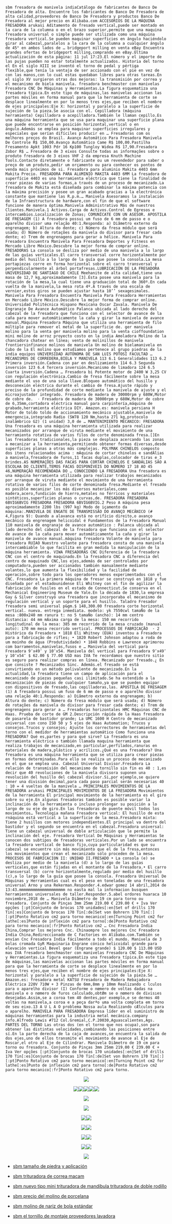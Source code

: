 
```
sbm fresadora de manivela indiaCatálogo de fabricantes de Banco De Fresadora de alta. Encuentre los fabricantes de Banco De Fresadora de alta calidad,proveedores de Banco De Fresadora y productos Banco De Fresadora al mejor precio en Alibaba.com ACCESORIOS DE LA MÁQUINA FRESADORA arukasi Aditamento de fresado vertical,puede ser montado en la cara de la columna o en el brazo superior,permite que una maquina fresadora universal o simple puede ser utilizada como una máquina fresadora vertical.Se pueden maquinar superficies en ángulo haciéndolo girar al cabezal,paralelos a la cara de la columna a cualquier ángulo de 45° en ambos lados de … bridgeport milling en venta eBay Encuentra grandes ofertas de bridgeport milling,comprando en eBay.Última actualización de esta página: 11 jul 17:23.El número y el importe de las pujas pueden no estar totalmente actualizados. Historia del torno el En el siglo XIII se inventó el torno de pedal y pértiga flexible,que tenía la ventaja de ser accionado con el pie en vez de con las manos,con lo cual estas quedaban libres para otras tareas.En el siglo XV surgieron otras dos mejoras: la transmisión por correa y el mecanismo de biela manivela. fresadora benchmaster con manivelas Fresadora CNC De Máquinas y Herramientas.La figura esquematiza una fresadora típica.En este tipo de máquinas,las manivelas accionan las partes móviles en forma manual para que la herramienta de corte se desplace linealmente en por lo menos tres ejes,que reciben el nombre de ejes principales:Eje X: horizontal y paralelo a la superficie de sujeción de la pieza.Se asocia con el. Cepilladora (máquina herramienta) Cepilladora o acepilladora.También le llaman cepillo.Es una máquina herramienta que se usa para maquinar una superficie plana que puede encontrarse en posición horizontal,vertical o en ángulo.Además se emplea para maquinar superficies irregulares y especiales que serían difíciles producir en … Fresadoras com os melhores preços do Brasil. Avanço Automático Para Fresadora Manivela De Controle R$ 150,00.Avanço Automático Came R$ 100,00.Pastilha Fresamento Apkt 1003 Pdr 16 Kp100 Tungloy Widea R$ 17,90.Fresadora Zobor R$ … Fresadora de 3 eixos Consulte todas as informações sobre o produto fresadora de 3 eixos VHF 2 da empresa Knuth Machine Tools.Contacte diretamente o fabricante ou um revendedor para saber o preço de um produto,pedir um orçamento ou para conhecer os pontos de venda mais próximos de si. Fresadora para aluminio Makita 4403 6mm Makita Precio. FRESADORA PARA ALUMINIO MAKITA 4403 6MM La fresadora de superfície 4403 es una herramienta eléctrica que tiene la finalidad de crear piezas de varias formas,a través de un proceso de mecanizado.La fresadora de Makita está diseñada para combinar la máxima potencia con la máxima precisión y posee un gran acabado gracias a la electrónica constante que mantiene las R.p.m.… Manivela Asesoramos la instalación de la Infraestructura de hardware,con el fin de que el software funcione de manera óptima.Manivela Administrativo Más de nuestros Clientes.Manivela.1 Activos.Carga de Activos.Control de Egresos e intercambios.Localización de Zonas; COMUNÍCATE CON UN ASESOR. APOSTILA DE FRESAGEM (1) A fresadora possui um fuso de 6 mm de passo e o aparelho divisor uma relação 40:1.Responda: a) Diâmetro externo da engrenagem; b) Altura do dente; c) Número da fresa módulo que será usada; d) Número de rotações da manivela do divisor para fresar cada dente; e) Trem de engrenagens para gerar a hélice. Manivela Para Fresadora Encuentra Manivela Para Fresadora Deportes y Fitness en Mercado Libre México.Descubre la mejor forma de comprar online. FRESADORAS La consola se desliza por medio de una manivela a lo largo de las guías verticales.El carro transversal corre horizontalmente por medio del husillo a lo largo de la guía que posee la consola.La mesa portapiezas corre en forma horizontal sobre el carro transversal y perpendicularmente al árbol portafresas.LUBRICACIÓN DE LA FRESADORA UNIVERSIDAD DE SANTIAGO DE CHILE Meehanite de alta calidad,tiene una masa de 12,7 kg,aproximadamente [3].Ésta posee una manivela para la rotación de la mesa,la cual tiene una graduación total de 360º.En cada vuelta de la manivela,la mesa rota 4º.A través de una escala de vernier,estos giros se pueden ajustar hasta 10’’ sexagesimales. Manivela Para Fresadora Encuentra Manivela Para Fresadora Herramientas en Mercado Libre México.Descubre la mejor forma de comprar online. Universidad Politécnica Hispano Mexicana Oscar Zavala. Manivela De Engranaje De Avance Automático Palanca ubicada al lado derecho del cabezal de la fresadora que funciona con el selector de avance de la caña para mover automáticamente la caña y girar la manivela de avance manual.Máquina Fresadora Máquina que utiliza una herramienta de filo múltiple para remover el metal de la superficie de. ger manivela molino para la venta ger manivela molino para la venta cioffoundation mini molino de arroz proyecto costo en la india Amoladora Molino de la chancadora chatear en línea; venta de molinillos de manivela frontiersinfinance molinos de manivela Un molino de bielamanivela en Cubo de la El molino que estudiamos pertenece al grupo piedras de la india equipos UNIVERSIDAD AUTÓNOMA DE SAN LUIS POTOSÍ FACULTAD … MECANISMOS DE CORREDERA,BIELA Y MANIVELA 113 6.1 Generalidades 113 6.2 Primera inversión.Cadena con par en deslizamiento 114 6.3 Segunda inversión 123 6.4 Tercera inversión.Mecanismo de limadora 124 6.5 Cuarta inversión.Cadena … Fresadora bi Potente motor de 2400 W 3,25 CV con regulación electrónica.Cambio de fresa fácilmente sobre la mesa mediante el uso de una sola llave.Bloqueo automático del husillo y desconexión eléctrica durante el cambio de fresa.Ajuste rápido y preciso de la profundidad de corte mediante la manivela de ajuste y el microajustador integrado. Fresadora de madera de 30000rpm y 680W,Motor de cobre de.  · Fresadora de madera de 30000rpm y 680W,Motor de cobre de 6,35mm,cortadora eléctrica manual para carpintería,máquina de grabado,herramienta eléctrica DIY. Amazon.es: manivela persiana H Motor de toldo toldo de accionamiento mecánico ajustable,manivela de emergencia,integrado Radio (SW78 120 Nm,hasta 271 kg,protocolo inalámbrico G2) (1 unidad) 3,0 de … MANTENIMIENTO MECANICO: FRESADORA Una fresadora es una máquina herramienta utilizada para realizar mecanizados por arranque de viruta mediante el movimiento de una herramienta rotativa de varios filos de corte denominada fresa.[]En las fresadoras tradicionales,la pieza se desplaza acercando las zonas a mecanizar a la herramienta,permitiendo obtener formas diversas,desde superficies planas a otras más complejas. POLYMAK CHINELOS composto dos itens relacionados acima : mÁquina de cortar chinelos e sandÁlias a manivela,fresadora de furos,11 facas duplas,colocador de tiras e 3 brindes.AS NUMERAÇÕES DAS FACAS PARA CORTAR CHINELOS E SANDÁLIAS SÃO A ESCOLHA DO CLIENTE,TEMOS FACAS DISPONÍVEIS DO NÚMERO 17 18 AO 45 46,NUMERAÇÃO RECOMENDADA DO … CONOCIENDO LA FRESADORA Una fresadora es una máquina herramienta utilizada para realizar trabajos mecanizados por arranque de viruta mediante el movimiento de una herramienta rotativa de varios filos de corte denominada fresa.Mediante el fresado es posible mecanizar los más diversos materiales,como madera,acero,fundición de hierro,metales no férricos y materiales sintéticos,superficies planas o curvas,de. FRESADORA FRESADORA 6BVIG6BVIG FRESADORA FRESADORA 6BVIG6BVIG.2 Peso A máquina pesa aproximadamente 2200 lbs (997 kg) Modo de içamento da máquina:.MANIVELA DE ENGATE DE TRANSMISSÃO DO AVANÇO MECÂNICO (# 4,Figura 9): Quando a alavanca está no orifício direito,o avanço mecânico da engrenagem helicoidal é Fundamentos de la Fresadora Manual 110 manivela de engranaje de avance automático : Palanca ubicada al lado derecho del cabezal de la fresadora que funciona con el selector de avance de la caña para mover automáticamente la caña y girar la manivela de avance manual.máquina fresadora Volante de manivela para fresadora RUIAO Nuestro volante para fresadora consta de una manivela intercambiable lo que facilita en gran medida la manipulación de la máquina herramienta. VIWA FRESADORAS CNC Diferencia de la fresadora CNC con el centro de maquinado.En la fresadora CNC a diferencia del centro de maquinado CNC,los ejes,además de ser controlados por computadora,pueden ser accionados también manualmente mediante volantes,lo que aumenta la flexibilidad y la facilidad de operación,sobre todo para los operadores menos experimentados con el CNC. Fresadora La primera máquina de fresar se construyó en 1818 y fue diseñada por el estadounidense Eli Whitney con el fin de agilizar la fabricación de fusiles en el estado de Connecticut.Se conserva en el Mechanical Engineering Museum de Yale.En la década de 1830,la empresa Gay & Silver construyó una fresadora que incorporaba el mecanismo de regulación vertical y un soporte para el husillo. Taladro Fresador fresadora semi universal p&gm.$ 148,300.00 fresadora corte horizontal vertical. nueva. entrega inmediata. modelo: yk 7550cwl tamaÑo de la mesa :800x240 mm ranura t: no 5 tamaÑo (ancho): 14 mm centro distancia: 44 mm mÁxima carga de la mesa: 150 mm recorrido longitudinal de la mesa: 385 mm recorrido de la mesa cruzado (manual auto): 170 mm mesa recorrido vertical. PROCESSOS DE FABRICAÇÃO  · 2 Histórico da Fresadora • 1818 Eli Whitney (EUA) inventou a Fresadora para a fabricação de rifles; • 1820 Robert Johnson adaptou a roda de um moinho de água (Produtividade) • 1848 Robbins e Lawrence aprimorou com barramentos,manivelas,fusos e … Manivela del vertical para Fresadora 9″x49″ y 10″x54. Manivela del vertical para Fresadora 9″x49″ y 10″x54″ $ 62.00 $ 77.00 USD mas IVA Te recordamos que nuestro sitio es seguro para realizar compras en línea. Mecanizado por fresado.¿ En que consiste ? Mecanizados Sinc. Además.el fresado se está convirtiendo en un método polivalente de mecanizado.En la actualidad,la fresadora tiene un campo de aplicación para el mecanizado de piezas pequeñas casi ilimitado.Se ha extendido a la mecanización de piezas de cualquier tamaño,ya que se pueden equipar con dispositivos de fresado,las cepilladoras,las. APOSTILA DE FRESAGEM (1) A fresadora possui um fuso de 6 mm de passo e o aparelho divisor uma relação 40:1.Responda: a) Diâmetro externo da engrenagem; b) Altura do dente; c) Número da fresa módulo que será usada; d) Número de rotações da manivela do divisor para fresar cada dente; e) Trem de engrenagens para gerar a … Fresadoras horizontales HMC Máquinas CNC de Haas. Prueba de corte de GM 2.Descripción rápida de la Haas fresadora de pasarela de bastidor grande; La UMC 1600 H Centro de mecanizado universal con cono ISO 50 y 5 ejes de Haas Automation; Trucos y consejos.Trucos y consejos; Ajuste los correctores de herramientas del torno con el medidor de herramientas automático Como funciona una FRESADORA? Qué es,partes y para qué sirve? La fresadora es una herramienta eléctrica o también llamada maquina herramienta que realiza trabajos de mecanizado,en particular,perfilados,ranuras en materiales de madera,plástico y acrílicos.¿Qué es una fresadora? Una fresadora es una máquina herramienta que se utiliza para crear piezas en formas determinadas.Para ello se realiza un proceso de mecanizado en el que se emplea una. Cabezal Universal Divisor.Fresadora La relación de transmisión del mecanismo de tornillo sin fin es 40 : 1,es decir que 40 revoluciones de la manivela divisora suponen una revolución del husillo del cabezal divisor.Si,por ejemplo,se quiere tener una división decimal,para cada paso parcial serán necesarias 40 : 10 = 4 vueltas de la manivela … PRINCIPALES MOVIMIENTOS DE LA FRESADORA arukasi PRINCIPALES MOVIMIENTOS DE LA FRESADORA Movimientos de la herramienta El principal movimiento de la herramienta es el giro sobre su eje.En algunas fresadoras también es posible variar la inclinación de la herramienta o incluso prolongar su posición a lo largo de su eje de giro.En las fresadoras de puente móvil todos los movimientos… Tecnologia mañana Fresadora vertical: El husillo de esta rnáquina está vertical a la superficie de la mesa.Fresadora mixta: Tiene 2 husillos con motores independientes.El principal va dentro del bastidor y el segundo se encuentra en el cabezal.Fresadora universal: Tiene un cabezal universal de doble articulación que le permite la inclinación del eje. Fresadora Vertical De Máquinas y Herramientas Se conocen dos subtipos de fresadoras verticales.Por un lado se encuentra la fresadora vertical de banco fijo,cuya particularidad es que su cabezal se encuentre sin más movimiento que el de la fresa,entonces los movimientos que crean el mecanizado sólo proceden de la mesa. PROCESOS DE FABRICACION II: UNIDAD II.FRESADO • La consola (e) se desliza por medio de la manivela (d) a lo largo de las guías verticales,que están fijadas en el montante de la Fresadora.• El carro transversal (b) corre horizontalmente,regulado por medio del husillo (c),a lo largo de la guía que posee la consola. Fresadora Universal De Máquinas y Herramientas cual es el peso en toneladas de una fresadora universal Arno y una Rekerman.Responder.4.edwar gomez 14 abril,2014 de 13:43.mmmmmmmmmmmmmmmmmmmm no easta mal la informacion busquen herramientas universales de taller.Responder.5.abel ordores huaraca 10 noviembre,2018 de … Manivela Diâmetro de 19 cm para torno ou fresadora. Conjunto de Pinças 3mm 25mm 219.00 € 239.00 € + Iva Ver opções [:pt]Conjunto de brocas 170 unidades[:en]Set of drills 170 Tin[:es]Conjunto de brocas 170 Tin[:de]Set von Bohrern 170 Tin[:] [:pt]Ponto Rotativo cm2 para torno mecanico[:en]Turning Point cm2 for lathe[:es]Punto de inflexión cm2 para torno[:de]Ponto Rotativo cm2 para torno mecanico[:fr]Ponto Rotativo cm2 … Cnc Fresadora India China,Comprar los mejores Cnc. Chinaompre los mejores Cnc Fresadora India China,Redireccionado de C Factories en Alibaba.com.También se envían Cnc Fresadora India fácilmente a todo el mundo. Manivela de 3 bolas cromada GyR Maquinaria Engrane cónico helicoidal grande para elevación vertical Bevel gear (Engrane grande) $ 120.00 $ 113.00 USD mas IVA fresadora benchmaster con manivelas Fresadora CNC De Máquinas y Herramientas.La figura esquematiza una fresadora típica.En este tipo de máquinas,las manivelas accionan las partes móviles en forma manual para que la herramienta de corte se desplace linealmente en por lo menos tres ejes,que reciben el nombre de ejes principales:Eje X: horizontal y paralelo a la superficie de sujeción de la pieza.Se … Amazon.es: fresadora metal KATSU Fresadora de Madera Rebajadora Eléctrica 220V 710W + 3 Pinzas de 6mm,8mm y 10mm Realizando c lculos para o aparelho divisor (I) Conforme o nœmero de voltas dadas na manivela e o nœmero de furos calculado,obtØm se o nœmero de divisıes desejadas.Assim,se a coroa tem 40 dentes,por exemplo,e se dermos 40 voltas na manivela,a coroa e a peça darªo uma volta completa em torno de seu eixo.13 A U L A O problema Nossa aula Realizando cÆlculos para o aparelho. MANIVELA PARA FRESADORA Empresa líder en el suministro de máquinas herramientas para la industria metal mecánica.company info.Alfredo Lewis #712 Col.Gremial,C.P.20030,Aguascalientes,Ags. PARTES DEL TORNO Las otras dos (en el torno que nos ocupa),son para obtener las distintas velocidades,combinando las posiciones entre sí.En la parte derecha de la caja de avances,se encuentra la salida de dos ejes,uno de ellos transmite el movimiento de avance al Eje de Roscar,el otro al Eje de Cilindrar. Manivela Diâmetro de 19 cm para torno ou fresadora. Conjunto de Pinças 3mm 25mm 219.00 € 239.00 € + Iva Ver opções [:pt]Conjunto de brocas 170 unidades[:en]Set of drills 170 Tin[:es]Conjunto de brocas 170 Tin[:de]Set von Bohrern 170 Tin[:] [:pt]Ponto Rotativo cm2 para torno mecanico[:en]Turning Point cm2 for lathe[:es]Punto de inflexión cm2 para torno[:de]Ponto Rotativo cm2 para torno mecanico[:fr]Ponto Rotativo cm2 para torno. 
```

<div align="center">

<a href="https://es-crusher.shibang-china.com/github&k=sbm+fresadora+de+manivela+india"><img src="https://static.shibang-china.com/es/crusher/logo.jpg"></a>

<a href="https://es-crusher.shibang-china.com/github&k=sbm+fresadora+de+manivela+india"><img src="https://static.shibang-china.com/es/crusher/index.jpg"></a><a href="https://es-crusher.shibang-china.com/material.htmlgithub&k=sbm+fresadora+de+manivela+india"><img src="https://static.shibang-china.com/es/crusher/material.jpg"></a><a href="https://es-crusher.shibang-china.com/application.htmlgithub&k=sbm+fresadora+de+manivela+india"><img src="https://static.shibang-china.com/es/crusher/application.jpg"></a><a href="https://es-crusher.shibang-china.com/aboutus.htmlgithub&k=sbm+fresadora+de+manivela+india"><img src="https://static.shibang-china.com/es/crusher/aboutus.jpg"></a><a href="https://es-crusher.shibang-china.com/contact.htmlgithub&k=sbm+fresadora+de+manivela+india"><img src="https://static.shibang-china.com/es/crusher/contact.jpg"></a>

<a href="https://es-crusher.shibang-china.com/github&k=sbm+fresadora+de+manivela+india"><img src="https://static.shibang-china.com/es/crusher/banner.jpg"></a>

<a href="https://swt.shibang-china.com/github&k=sbm+fresadora+de+manivela+india"><img src="https://static.shibang-china.com/es/crusher/text.jpg"></a>

<a href="https://swt.shibang-china.com/github&k=sbm+fresadora+de+manivela+india"><img src="https://static.shibang-china.com/es/crusher/chat.jpg"></a><a href="https://es-crusher.shibang-china.com/contact.htmlgithub&k=sbm+fresadora+de+manivela+india"><img src="https://static.shibang-china.com/es/crusher/message.jpg"></a>

<a href="https://es-crusher.shibang-china.com/products/pe.htmlgithub&k=sbm+fresadora+de+manivela+india"><img src="https://static.shibang-china.com/es/crusher/pe.jpg"></a><a href="https://es-crusher.shibang-china.com/products/pf.htmlgithub&k=sbm+fresadora+de+manivela+india"><img src="https://static.shibang-china.com/es/crusher/pf.jpg"></a>

<a href="https://es-crusher.shibang-china.com/products/hpt.htmlgithub&k=sbm+fresadora+de+manivela+india"><img src="https://static.shibang-china.com/es/crusher/hpt.jpg"></a><a href="https://es-crusher.shibang-china.com/products/vsi.htmlgithub&k=sbm+fresadora+de+manivela+india"><img src="https://static.shibang-china.com/es/crusher/vsi.jpg"></a>

<a href="https://es-crusher.shibang-china.com/products/klv.htmlgithub&k=sbm+fresadora+de+manivela+india"><img src="https://static.shibang-china.com/es/crusher/klv.jpg"></a><a href="https://es-crusher.shibang-china.com/products/portable.htmlgithub&k=sbm+fresadora+de+manivela+india"><img src="https://static.shibang-china.com/es/crusher/portable.jpg"></a>

<a href="https://swt.shibang-china.com/github&k=sbm+fresadora+de+manivela+india"><img src="https://static.shibang-china.com/es/crusher/case.jpg"></a>

</div>


* [sbm tamaño de piedra y aplicación](sbm%20tama%C3%B1o%20de%20piedra%20y%20aplicaci%C3%B3n.md)

* [sbm trituradora de correa macam](sbm%20trituradora%20de%20correa%20macam.md)

* [sbm nuevo tipo mini trituradora de mandíbula trituradora de doble rodillo](sbm%20nuevo%20tipo%20mini%20trituradora%20de%20mand%C3%ADbula%20trituradora%20de%20doble%20rodillo.md)

* [sbm precio del molino de porcelana](sbm%20precio%20del%20molino%20de%20porcelana.md)

* [sbm molino de nariz de bola estándar](sbm%20molino%20de%20nariz%20de%20bola%20est%C3%A1ndar.md)

* [sbm el tornillo de montaje proveedores lavadora](sbm%20el%20tornillo%20de%20montaje%20proveedores%20lavadora.md)